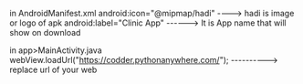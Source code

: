 in AndroidManifest.xml
android:icon="@mipmap/hadi"  ----> hadi is image or logo of apk
android:label="Clinic App"  ------> It is App name that will show on download

in app>MainActivity.java
webView.loadUrl("https://codder.pythonanywhere.com/");   ----------> replace url of your web
